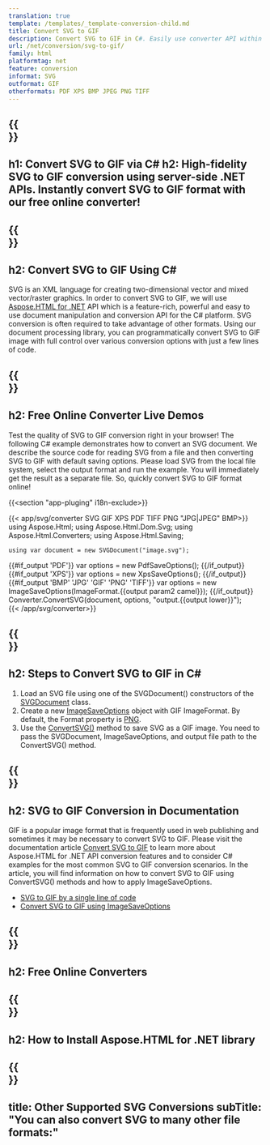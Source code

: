 ```yaml
---
translation: true
template: /templates/_template-conversion-child.md
title: Convert SVG to GIF
description: Convert SVG to GIF in C#. Easily use converter API within ASP.NET or any .NET application. Try online SVG to GIF Converter for free!
url: /net/conversion/svg-to-gif/
family: html
platformtag: net
feature: conversion
informat: SVG
outformat: GIF
otherformats: PDF XPS BMP JPEG PNG TIFF 
---
```


{{<section banner>}}
---
h1: Convert SVG to GIF via C#
h2: High-fidelity SVG to GIF conversion using server-side .NET APIs. Instantly convert SVG to GIF format with our free online converter!
---

{{<section overview>}}
---
h2: Convert SVG to GIF Using C#
---

SVG is an XML language for creating two-dimensional vector and mixed vector/raster graphics. In order to convert SVG to GIF, we will use [Aspose.HTML for .NET](https://products.aspose.com/html/net/) API which is a feature-rich, powerful and easy to use document manipulation and conversion API for the C# platform. SVG conversion is often required to take advantage of other formats. Using our document processing library, you can programmatically convert SVG to GIF image with full control over various conversion options with just a few lines of code.

{{<section demos>}}
---
h2: Free Online Converter Live Demos
---

Test the quality of SVG to GIF conversion right in your browser! The following C# example demonstrates how to convert an SVG document. We describe the source code for reading SVG from a file and then converting SVG to GIF with default saving options. Please load SVG from the local file system, select the output format and run the example. You will immediately get the result as a separate file. So, quickly convert SVG to GIF format online!

{{<section "app-pluging" i18n-exclude>}}

{{< app/svg/converter SVG GIF XPS PDF TIFF PNG "JPG|JPEG" BMP>}}
using Aspose.Html;
using Aspose.Html.Dom.Svg;
using Aspose.Html.Converters;
using Aspose.Html.Saving;

    using var document = new SVGDocument("image.svg");
{{#if_output 'PDF'}}
    var options = new PdfSaveOptions();
{{/if_output}}
{{#if_output 'XPS'}}
    var options = new XpsSaveOptions();
{{/if_output}}
{{#if_output 'BMP' 'JPG' 'GIF' 'PNG' 'TIFF'}}
    var options = new ImageSaveOptions(ImageFormat.{{output param2 camel}});
{{/if_output}}
    Converter.ConvertSVG(document, options, "output.{{output lower}}");   
{{< /app/svg/converter>}}


{{<section steps>}}
---
h2: Steps to Convert SVG to GIF in C#
---

1.  Load an SVG file using one of the SVGDocument() constructors of the [SVGDocument](https://reference.aspose.com/html/net/aspose.html.dom.svg/svgdocument) class.
1.  Create a new [ImageSaveOptions](https://reference.aspose.com/html/net/aspose.html.saving/imagesaveoptions) object with GIF ImageFormat. By default, the Format property is [PNG](https://reference.aspose.com/html/net/aspose.html.rendering.image/imageformat).
1.  Use the [ConvertSVG()](https://reference.aspose.com/html/net/aspose.html.converters.converter/convertsvg/methods/3) method to save SVG as a GIF image. You need to pass the SVGDocument, ImageSaveOptions, and output file path to the ConvertSVG() method.


{{<section documentation>}}
---
h2: SVG to GIF Conversion in Documentation
---

GIF is a popular image format that is frequently used in web publishing and sometimes it may be necessary to convert SVG to GIF. Please visit the documentation article [Convert SVG to GIF](https://docs.aspose.com/html/net/converting-between-formats/svg-to-gif/) to learn more about Aspose.HTML for .NET API conversion features and to consider C# examples for the most common SVG to GIF conversion scenarios. In the article, you will find information on how to convert SVG to GIF using ConvertSVG() methods and how to apply ImageSaveOptions.
  - <a href="https://docs.aspose.com/html/net/converting-between-formats/svg-to-gif/#svg-to-gif-by-a-single-line-of-code" target="_blank">SVG to GIF by a single line of code</a>
  - <a href="https://docs.aspose.com/html/net/converting-between-formats/svg-to-gif/#convert-svg-to-gif-using-imagesaveoptions" target="_blank">Convert SVG to GIF using ImageSaveOptions</a> 

{{<section online-converters>}}
---
h2: Free Online Converters
---

{{<section get-started>}}
---
h2: How to Install Aspose.HTML for .NET library
---

{{<section other-conversions>}}
---
title: Other Supported SVG Conversions
subTitle: "You can also convert SVG to many other file formats:"
---